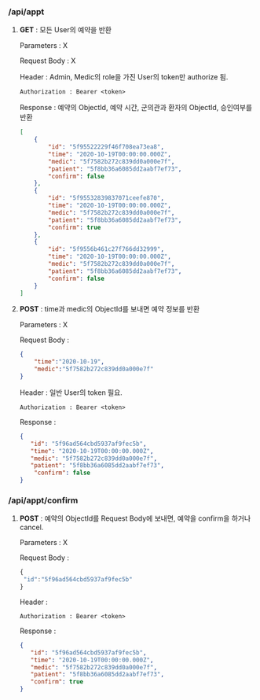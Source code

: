 ### /api/appt

1. **GET** : 모든 User의 예약을 반환

   Parameters : X

   Request Body : X

   Header : Admin, Medic의 role을 가진 User의 token만 authorize 됨.

   ````
   Authorization : Bearer <token>
   ````

   Response :  예약의 ObjectId, 예약 시간, 군의관과 환자의 ObjectId, 승인여부를 반환

   ```json
   [
       {
           "id": "5f95522229f46f708ea73ea8",
           "time": "2020-10-19T00:00:00.000Z",
           "medic": "5f7582b272c839dd0a000e7f",
           "patient": "5f8bb36a6085dd2aabf7ef73",
           "confirm": false
       },
       {
           "id": "5f95532839837071ceefe870",
           "time": "2020-10-19T00:00:00.000Z",
           "medic": "5f7582b272c839dd0a000e7f",
           "patient": "5f8bb36a6085dd2aabf7ef73",
           "confirm": true
       },
       {
           "id": "5f9556b461c27f766dd32999",
           "time": "2020-10-19T00:00:00.000Z",
           "medic": "5f7582b272c839dd0a000e7f",
           "patient": "5f8bb36a6085dd2aabf7ef73",
           "confirm": false
       }
   ]
   ```

   <div style="page-break-after: always; break-after: page;"></div>

2. **POST** : time과 medic의 ObjectId를 보내면 예약 정보를 반환

   Parameters : X

   Request Body : 

   ````JSON
   {
       "time":"2020-10-19",
       "medic":"5f7582b272c839dd0a000e7f"
   }
   ````
   
   Header : 일반 User의 token 필요.
   
   ````
   Authorization : Bearer <token>
   ````

   Response : 

   ```json
   {
      "id": "5f96ad564cbd5937af9fec5b",
      "time": "2020-10-19T00:00:00.000Z",
      "medic": "5f7582b272c839dd0a000e7f",
      "patient": "5f8bb36a6085dd2aabf7ef73",
       "confirm": false
   }
   ```

<div style="page-break-after: always; break-after: page;"></div>

<div style="page-break-after: always; break-after: page;"></div>

### /api/appt/confirm

1. **POST** : 예약의 ObjectId를 Request Body에 보내면, 예약을 confirm을 하거나 cancel.

   Parameters : X

   Request Body : 

   ```javascript
   {
   	"id":"5f96ad564cbd5937af9fec5b"
   }
   ```

   Header :

   ````
   Authorization : Bearer <token>
   ````
   
   Response : 
   
   ```json
   {
      "id": "5f96ad564cbd5937af9fec5b",
      "time": "2020-10-19T00:00:00.000Z",
      "medic": "5f7582b272c839dd0a000e7f",
      "patient": "5f8bb36a6085dd2aabf7ef73",
      "confirm": true
   }
   ```

<div style="page-break-after: always; break-after: page;"></div>


